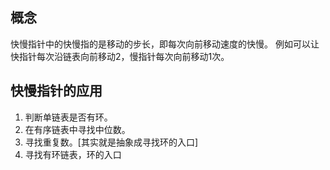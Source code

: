 ## 概念
快慢指针中的快慢指的是移动的步长，即每次向前移动速度的快慢。
例如可以让快指针每次沿链表向前移动2，慢指针每次向前移动1次。

## 快慢指针的应用
1. 判断单链表是否有环。
2. 在有序链表中寻找中位数。
3. 寻找重复数。[其实就是抽象成寻找环的入口]
4. 寻找有环链表，环的入口